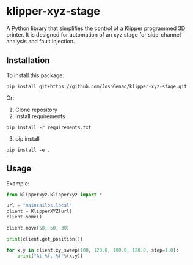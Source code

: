 # klipper-xyz-stage
A Python library that simplifies the control of a Klipper programmed 3D printer. It is designed for automation of an xyz stage for side-channel analysis and fault injection.

## Installation
To install this package:
```
pip install git+https://github.com/JoshGenao/klipper-xyz-stage.git
```
Or:
1. Clone repository
2. Install requirements 
```
pip install -r requirements.txt
```
3. pip install
```
pip install -e .
```
## Usage
Example:
```Python
from klipperxyz.klipperxyz import *

url = "mainsailos.local"
client = KlipperXYZ(url)
client.home()

client.move(50, 50, 30)

print(client.get_position())

for x,y in client.xy_sweep(100, 120.0, 100.0, 120.0, step=1.0):
    print("At %f, %f"%(x,y))
```